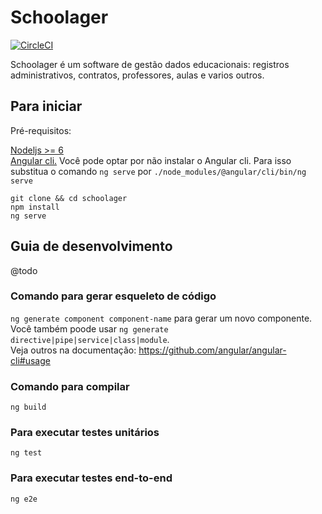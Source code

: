 # Schoolager

[![CircleCI](https://circleci.com/gh/keviocastro/schoolager/tree/master.svg?style=svg&circle-token=2fc68f0a1ae417dbb7d54e2f939ef8f52258a9eb)](https://circleci.com/gh/keviocastro/schoolager/tree/master)

Schoolager é um software de gestão dados educacionais: registros administrativos, contratos, professores, aulas e varios outros.

## Para iniciar

Pré-requisitos:

[Nodeljs >= 6](https://nodejs.org/en/download/package-manager/) <br>
[Angular cli.](https://github.com/angular/angular-cli#installation)
Você pode optar por não instalar o Angular cli. Para isso substitua o comando `ng serve` por `./node_modules/@angular/cli/bin/ng serve`

```console 
git clone && cd schoolager
npm install
ng serve
```

## Guia de desenvolvimento

@todo

### Comando para gerar esqueleto de código

`ng generate component component-name` para gerar um novo componente. <br> 
Você também poode usar `ng generate directive|pipe|service|class|module`. <br>
Veja outros na documentação: https://github.com/angular/angular-cli#usage

### Comando para compilar

`ng build`

### Para executar testes unitários

`ng test`

### Para executar testes end-to-end

`ng e2e` 
